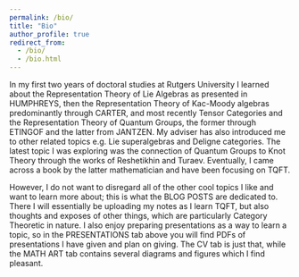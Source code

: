 ```yaml
---
permalink: /bio/
title: "Bio"
author_profile: true
redirect_from: 
  - /bio/
  - /bio.html
---
```



In my first two years of doctoral studies at Rutgers University I learned about the Representation Theory of Lie Algebras as presented in HUMPHREYS, then the Representation Theory of Kac-Moody algebras predominantly through CARTER, and most recently Tensor Categories and the Representation Theory of Quantum Groups, the former through ETINGOF and the latter from JANTZEN. My adviser has also introduced me to other related topics e.g. Lie superalgebras and Deligne categories. The latest topic I was exploring was the connection of Quantum Groups to Knot Theory through the works of Reshetikhin and Turaev. Eventually, I came across a book by the latter mathematician and have been focusing on TQFT.

However, I do not want to disregard all of the other cool topics I like and want to learn more about; this is what the BLOG POSTS are dedicated to. There I will essentially be uploading my notes as I learn TQFT, but also thoughts and exposes of other things, which are particularly Category Theoretic in nature. I also enjoy preparing presentations as a way to learn a topic, so in the PRESENTATIONS tab above you will find PDFs of presentations I have given and plan on giving. The CV tab is just that, while the MATH ART tab contains several diagrams and figures which I find pleasant.
